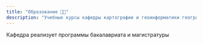 ```yaml
---
title: "Образование 👩‍🎓"
description: "Учебные курсы кафедры картографии и геоинформатики географического факультета МГУ имени М. В. Ломоносова"
---
```


Кафедра реализует программы бакалавриата и магистратуры
